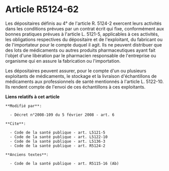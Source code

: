 # Article R5124-62

Les dépositaires définis au 4° de l'article R. 5124-2 exercent leurs activités dans les conditions prévues par un contrat
écrit qui fixe, conformément aux bonnes pratiques prévues            à l'article L. 5121-5, applicables à ces activités, les
obligations respectives du dépositaire et de l'exploitant, du fabricant ou de l'importateur pour le compte duquel il agit.
Ils ne peuvent distribuer que des lots de médicaments ou autres produits pharmaceutiques ayant fait l'objet d'une libération
par le pharmacien responsable de l'entreprise ou organisme qui en assure la fabrication ou l'importation. 

Les dépositaires peuvent assurer, pour le compte d'un ou plusieurs exploitants de médicaments, le stockage et la livraison
d'échantillons de médicaments aux professionnels de santé mentionnés à l'article L. 5122-10. Ils rendent compte de l'envoi de
ces échantillons à ces exploitants.

**Liens relatifs à cet article**

	**Modifié par**:

	  - Décret n°2008-109 du 5 février 2008 - art. 6

	**Cite**:

	  - Code de la santé publique - art. L5121-5
	  - Code de la santé publique - art. L5122-10
	  - Code de la santé publique - art. L5136-3
	  - Code de la santé publique - art. R5124-2

	**Anciens textes**:

	  - Code de la santé publique - art. R5115-16 (Ab)

